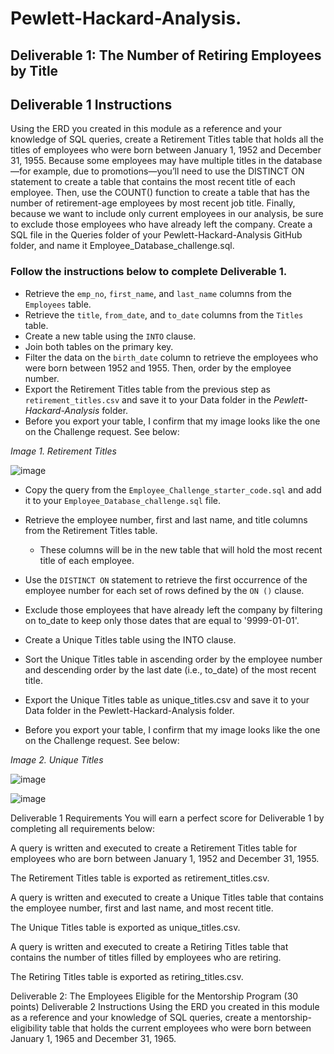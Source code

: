 # Pewlett-Hackard-Analysis.
## Deliverable 1: The Number of Retiring Employees by Title 
## **Deliverable 1 Instructions**

Using the ERD you created in this module as a reference and your knowledge of SQL queries, create a Retirement Titles table that holds all the titles of employees who were born between January 1, 1952 and December 31, 1955. Because some employees may have multiple titles in the database—for example, due to promotions—you’ll need to use the DISTINCT ON statement to create a table that contains the most recent title of each employee. Then, use the COUNT() function to create a table that has the number of retirement-age employees by most recent job title. Finally, because we want to include only current employees in our analysis, be sure to exclude those employees who have already left the company.
  Create a SQL file in the Queries folder of your Pewlett-Hackard-Analysis GitHub folder, and name it Employee_Database_challenge.sql.

### Follow the instructions below to complete Deliverable 1.


- Retrieve the `emp_no`, `first_name`, and `last_name` columns from the `Employees` table.
- Retrieve the `title`, `from_date`, and `to_date` columns from the `Titles` table.
- Create a new table using the `INTO` clause.
- Join both tables on the primary key.
- Filter the data on the `birth_date` column to retrieve the employees who were born between 1952 and 1955. Then, order by the employee number.
- Export the Retirement Titles table from the previous step as `retirement_titles.csv` and save it to your Data folder in the *Pewlett-Hackard-Analysis* folder.
- Before you export your table, I confirm that my image looks like the one on the Challenge request. See below:

*Image 1. Retirement Titles*

![image](https://user-images.githubusercontent.com/112348240/202344165-6a598eee-7091-424b-8dab-a62584d03959.png)

- Copy the query from the `Employee_Challenge_starter_code.sql` and add it to your `Employee_Database_challenge.sql` file.

- Retrieve the employee number, first and last name, and title columns from the Retirement Titles table.

    - These columns will be in the new table that will hold the most recent title of each employee.
    
- Use the `DISTINCT ON` statement to retrieve the first occurrence of the employee number for each set of rows defined by the `ON ()` clause.

- Exclude those employees that have already left the company by filtering on to_date to keep only those dates that are equal to '9999-01-01'.
- Create a Unique Titles table using the INTO clause.
- Sort the Unique Titles table in ascending order by the employee number and descending order by the last date (i.e., to_date) of the most recent title.
- Export the Unique Titles table as unique_titles.csv and save it to your Data folder in the Pewlett-Hackard-Analysis folder.
- Before you export your table, I confirm that my image looks like the one on the Challenge request. See below:

*Image 2. Unique Titles*

![image](https://user-images.githubusercontent.com/112348240/202346174-5c597d51-280b-491e-bec7-0d02ec8e588e.png)


![image](https://user-images.githubusercontent.com/112348240/202349440-40e55bbd-f848-4fc7-93fc-1f784d870d18.png)


Deliverable 1 Requirements
You will earn a perfect score for Deliverable 1 by completing all requirements below:

  A query is written and executed to create a Retirement Titles table for employees who are born between January 1, 1952 and December 31, 1955. 
  
  The Retirement Titles table is exported as retirement_titles.csv. 
  
  A query is written and executed to create a Unique Titles table that contains the employee number, first and last name, and most recent title. 
  
  The Unique Titles table is exported as unique_titles.csv. 
  
  A query is written and executed to create a Retiring Titles table that contains the number of titles filled by employees who are retiring. 
  
  The Retiring Titles table is exported as retiring_titles.csv. 
  

Deliverable 2: The Employees Eligible for the Mentorship Program (30 points)
Deliverable 2 Instructions
Using the ERD you created in this module as a reference and your knowledge of SQL queries, create a mentorship-eligibility table that holds the current employees who were born between January 1, 1965 and December 31, 1965.
